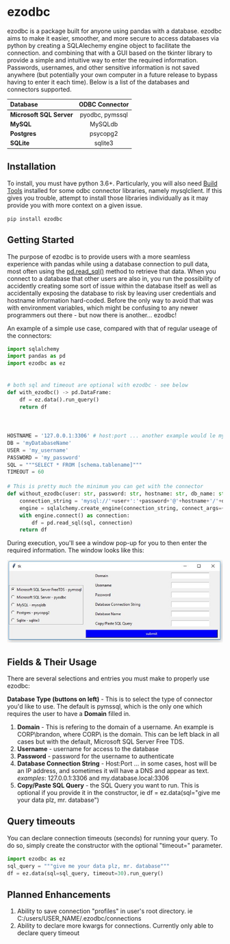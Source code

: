 # ezodbc

ezodbc is a package built for anyone using pandas with a database. ezodbc aims to make it easier, smoother, and more secure to access databases via python by creating a SQLAlechemy engine object to facilitate the connection. and combining that with a GUI based on the tkinter library to provide a simple and intuitive way to enter the required information. Passwords, usernames, and other sensitive information is not saved anywhere (but potentially your own computer in a future release to bypass having to enter it each time). Below is a list of the databases and connectors supported.


| Database                   |  ODBC Connector  | 
|:---------------------------|:----------------:|
| **Microsoft SQL Server**   | pyodbc, pymssql  |
| **MySQL**                  | MySQLdb          |
| **Postgres**               | psycopg2         |
| **SQLite**                 | sqlite3          |


## Installation

To install, you must have python 3.6+. Particularly, you will also need [Build Tools](https://www.microsoft.com/en-us/download/details.aspx?id=58317) installed for some odbc connector libraries, namely mysqlclient. If this gives you trouble, attempt to install those libraries individually as it may provide you with more context on a given issue.

`pip install ezodbc`




## Getting Started

The purpose of ezodbc is to provide users with a more seamless experience with pandas while using a database connection to pull data, most often using the [pd.read_sql()](https://pandas.pydata.org/pandas-docs/stable/reference/api/pandas.read_sql.html) method to retrieve that data. When you connect to a database that other users are also in, you run the possibility of accidently creating some sort of issue within the database itself as well as accidentally exposing the database to risk by leaving user credentials and hostname information hard-coded. Before the only way to avoid that was with environment variables, which might be confusing to any newer programmers out there - but now there is another... ezodbc!

An example of a simple use case, compared with that of regular useage of the connectors:
```python
import sqlalchemy
import pandas as pd
import ezodbc as ez


# both sql and timeout are optional with ezodbc - see below
def with_ezodbc() -> pd.DataFrame:
    df = ez.data().run_query()
    return df



HOSTNAME = '127.0.0.1:3306' # host:port ... another example would le my.database.local:3306 if there is a DNS
DB = 'myDatabaseName'
USER = 'my_username'
PASSWORD = 'my_password'
SQL = """SELECT * FROM [schema.tablename]"""
TIMEOUT = 60

# This is pretty much the minimum you can get with the connector
def without_ezodbc(user: str, password: str, hostname: str, db_name: str, sql: str, timeout: int = 30) -> pd.DataFrame:
    connection_string = 'mysql://'+user+':'+password+'@'+hostname+'/'+db_name
    engine = sqlalchemy.create_engine(connection_string, connect_args={'connect_timeout': 30}})
    with engine.connect() as connection:
        df = pd.read_sql(sql, connection)
    return df

```

During execution, you'll see a window pop-up for you to then enter the required information. The window looks like this:


![pop-up](https://github.com/Brontomerus/ezodbc/blob/master/imgs/popup.JPG)



## Fields & Their Usage

There are several selections and entries you must make to properly use ezodbc:

__Database Type (buttons on left)__ - This is to select the type of connector you'd like to use. The default is pymssql, which is the only one which requires the user to have a __Domain__ filled in.

1. __Domain__ - This is refering to the domain of a username. An example is CORP\brandon, where CORP\ is the domain. This can be left black in all cases but with the default, Microsoft SQL Server Free TDS.
2. __Username__ - username for access to the database
3. __Password__ - password for the username to authenticate
4. __Database Connection String__ - Host:Port ... in some cases, host will be an IP address, and sometimes it will have a DNS and appear as text. _examples_: 127.0.0.1:3306 and my.database.local:3306
5. __Copy/Paste SQL Query__ - the SQL Query you want to run. This is optional if you provide it in the constructor, ie df = ez.data(sql="give me your data plz, mr. database")


## Query timeouts

You can declare connection timeouts (seconds) for running your query. To do so, simply create the constructor with the optional "timeout=" parameter.

```python
import ezodbc as ez
sql_query = """give me your data plz, mr. database"""
df = ez.data(sql=sql_query, timeout=30).run_query()
```


## Planned Enhancements

1. Ability to save connection "profiles" in user's root directory. ie C:/users/USER_NAME/.ezodbc/connections
2. Ability to declare more kwargs for connections. Currently only able to declare query timeout


